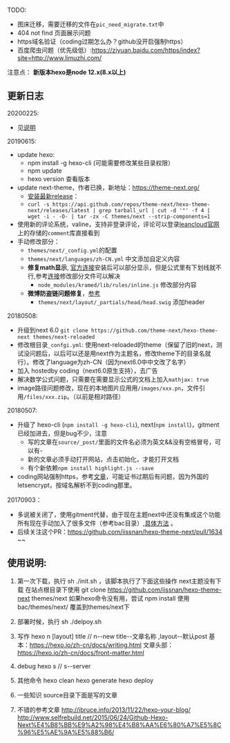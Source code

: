 TODO:
* 图床迁移，需要迁移的文件在`pic_need_migrate.txt`中
* 404 not find 页面展示问题
* https域名验证（coding过期怎么办？github没开启强制https）
* 百度爬虫问题（优先级低）:https://ziyuan.baidu.com/https/index?site=http://www.limuzhi.com/


注意点：
**新版本hexo是node 12.x(8.x以上)**

## 更新日志

20200225:

* 见[说明](bac/bac_20200225/README.md)


20190615:

* update hexo: 
	* npm install -g hexo-cli (可能需要修改某些目录权限）
	* npm update
	* hexo version 查看版本
* update next-theme，作者已换，新地址：https://theme-next.org/
	* [安装最新release](https://github.com/theme-next/hexo-theme-next/blob/master/docs/INSTALLATION.md)：
	* `curl -s https://api.github.com/repos/theme-next/hexo-theme-next/releases/latest | grep tarball_url | cut -d '"' -f 4 | wget -i - -O- | tar -zx -C themes/next --strip-components=1`
* 使用新的评论系统，valine，支持非登录评论，评论可以登录[leancloud官网](https://leancloud.cn)上的存储的`comment`库直接看到
* 手动修改部分：
	* `themes/next/_config.yml`的配置
	* `themes/next/languages/zh-CN.yml` 中文添加自定义内容
	* **修复math显示**, [官方连接](https://theme-next.org/docs/third-party-services/math-equations.html)安装后可以部分显示，但是公式里有下划线就不行,参考[连接](https://blog.csdn.net/yexiaohhjk/article/details/82526604)修改部分文件可以解决
		* `node_modules/kramed/lib/rules/inline.js` 修改部分内容
	* **微博防盗链问题修复**，[参考](https://www.playpi.org/2019042701.html)
		* `themes/next/layout/_partials/head/head.swig` 添加header
	

20180508:

* 升级到next 6.0 `git clone https://github.com/theme-next/hexo-theme-next themes/next-reloaded`
* 修改根目录`_confgi.yml`: 使用next-reloaded的theme（保留了旧的next，测试没问题后，以后可以还是用next作为主题名，修改theme下的目录名就行）。修改了language为zh-CN（因为next6.0中中文改了名字）
* 加入 hostedby coding（next6.0原生支持），去广告
* 解决数学公式问题，只需要在需要显示公式的文档上加入`mathjax: true`
* image路径问题修改，现在的本地图片应用用`/images/xxx.pn`，文件引用`/files/xxx.zip`。（以前是相对路径）

20180507: 

* 升级了 hexo-cli (`npm install -g hexo-cli`), next(`npm install`)，gitment已经加进去，但是bug不少，注意
    * 写的文章在`source/_post/`里面的文件名必须为英文&&没有空格冒号，可以有-
    * 新的文章必须手动打开网站，点击初始化，才能打开文档
    * 有个新依赖`npm install highlight.js --save`
* coding网站强制https，参考[文章](https://www.hi-linux.com/posts/45911.html)，可能证书过期后有问题，因为外国的letsencrypt，按域名解析不到coding那里。

20170903：

* 多说被关闭了，使用gitment代替，由于现在主题next中还没有集成这个功能所有现在手动加入了很多文件（参考bac目录）,[具体方法](https://zonghongyan.github.io/2017/06/29/201706292034/) 。
* 后续关注这个PR：https://github.com/iissnan/hexo-theme-next/pull/1634 ~~


## 使用说明:
1. 第一次下载，执行 sh ./init.sh ，该脚本执行了下面这些操作
    next主题没有下载 在站点根目录下使用 
    git clone https://github.com/iissnan/hexo-theme-next themes/next
    如果hexo命令没有用，尝试 npm install
    使用bac/themes/next/ 覆盖到themes/next下

2. 部署时候，执行 sh ./delpoy.sh

3. 写作
    hexo n [layout] title // n--new title--文章名称 ,layout--默认post
    基本：https://hexo.io/zh-cn/docs/writing.html
    文章头部：https://hexo.io/zh-cn/docs/front-matter.html


4. debug
hexo s // s--server

5. 其他命令
hexo clean
hexo generate 
hexo deploy

6. 一些知识
    source目录下面是写的文章

7. 不错的参考文章
http://ibruce.info/2013/11/22/hexo-your-blog/
http://www.selfrebuild.net/2015/06/24/Github-Hexo-Next%E4%B8%BB%E9%A2%98%E4%B8%AA%E6%80%A7%E5%8C%96%E5%AE%9A%E5%88%B6/



